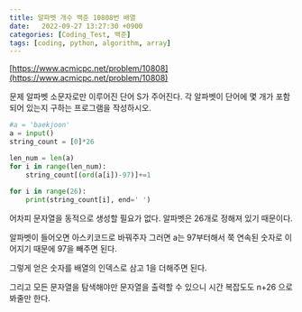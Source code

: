 ```yaml
---
title: 알파벳 개수 백준 10808번 배열
date:   2022-09-27 13:27:30 +0900
categories: [Coding_Test, 백준]
tags: [coding, python, algorithm, array]
---
```


[https://www.acmicpc.net/problem/10808](https://www.acmicpc.net/problem/10808)

문제
알파벳 소문자로만 이루어진 단어 S가 주어진다. 각 알파벳이 단어에 몇 개가 포함되어 있는지 구하는 프로그램을 작성하시오.

```py
#a = 'baekjoon'
a = input()
string_count = [0]*26

len_num = len(a)
for i in range(len_num):
    string_count[(ord(a[i])-97)]+=1
    
for i in range(26):
    print(string_count[i], end=' ')
```

어차피 문자열을 동적으로 생성할 필요가 없다. 알파벳은 26개로 정해져 있기 때문이다.

알파벳이 들어오면 아스키코드로 바꿔주자 그러면 a는 97부터해서 쭉 연속된 숫자로 이어지기 때문에 97을 빼주면 된다.

그렇게 얻은 숫자를 배열의 인덱스로 삼고 1을 더해주면 된다.

그리고 모든 문자열을 탐색해야만 문자열을 출력할 수 있으니 시간 복잡도도 n+26 으로 봐줄만 한다.